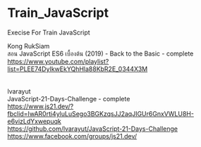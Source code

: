 # Train_JavaScript
Execise For Train JavaScript

Kong RukSiam <br>
สอน JavaScript ES6 เบื้องต้น (2019) - Back to the Basic  - complete <br>
https://www.youtube.com/playlist?list=PLEE74DyIkwEkYQhHla88KbR2E_0344X3M <br>
 <br>
 <br>
lvarayut <br>
JavaScript-21-Days-Challenge  - complete<br>
https://www.js21.dev/?fbclid=IwAR0rti4yluLuSego3BGKzqsJJ2aqJIGUr6GnxVWLU8H-e6vizLdYxwepuqk <br>
https://github.com/lvarayut/JavaScript-21-Days-Challenge <br>
https://www.facebook.com/groups/js21.dev/ <br>
